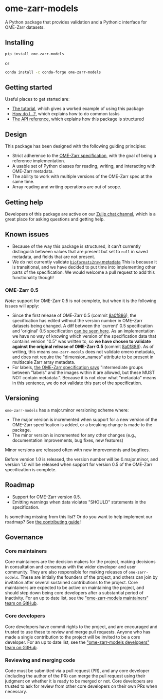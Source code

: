 # ome-zarr-models

A Python package that provides validation and a Pythonic interface for OME-Zarr datasets.

## Installing

```sh
pip install ome-zarr-models
```

or

```sh
conda install -c conda-forge ome-zarr-models
```

## Getting started

Useful places to get started are:

- [The tutorial](tutorial.py), which gives a worked example of using this package
- [How do I...?](how-to.md), which explains how to do common tasks
- [The API reference](api/index.md), which explains how this package is structured

## Design

This package has been designed with the following guiding principles:

- Strict adherence to the [OME-Zarr specification](https://ngff.openmicroscopy.org/), with the goal of being a reference implementation.
- A usable set of Python classes for reading, writing, and interacting with OME-Zarr metadata.
- The ability to work with multiple versions of the OME-Zarr spec at the same time.
- Array reading and writing operations are out of scope.

## Getting help

Developers of this package are active on our [Zulip chat channel](https://imagesc.zulipchat.com/#narrow/channel/469152-ome-zarr-models-py), which is a great place for asking questions and getting help.

## Known issues

- Because of the way this package is structured, it can't currently distinguish
  between values that are present but set to `null` in saved metadata, and
  fields that are not present.
- We do not currently validate [`bioformats2raw` metadata](https://ngff.openmicroscopy.org/0.4/index.html#bf2raw)
  This is because it is transitional, and we have decided to put time into implementing other
  parts of the specification. We would welcome a pull request to add this functionality though!

### OME-Zarr 0.5

_Note:_ support for OME-Zarr 0.5 is not complete, but when it is the following issues will apply:

- Since the first release of OME-Zarr 0.5 (commit [8a0f886](https://github.com/ome/ngff/tree/8a0f886aac791060e329874b624126d3530c2b6f)), the specification has edited without the version number in OME-Zarr datasets being changed.
  A diff between the 'current' 0.5 specification and 'original' 0.5 specification [can be seen here](https://github.com/ome/ngff/compare/0.5.0...main#diff-6e0c0575683d2ac5c07564e6828e9c71ae3b93b6eacc36575055150af6c5ef73).
  As an implementation we have no way of knowing which version of the specification data that contains version "0.5" was written to, so **we have chosen to validate against the original release of OME-Zarr 0.5** (commit [8a0f886](https://github.com/ome/ngff/tree/8a0f886aac791060e329874b624126d3530c2b6f)). As of writing, this means `ome-zarr-models` does not validate omero metadata, and does not require the "dimension_names" attribute to be present in multiscale Zarr array metadata.
- For labels, [the OME-Zarr specification says](https://ngff.openmicroscopy.org/0.5/index.html#labels-md) "Intermediate groups between "labels" and the images within it are allowed, but these MUST NOT contain metadata.". Because it is not clear what "metadata" means in this sentence, we do not validate this part of the specification.

## Versioning

`ome-zarr-models` has a major.minor versioning scheme where:

- The major version is incremented when support for a new version of the OME-Zarr specification is added, or a breaking change is made to the package.
- The minor version is incremented for any other changes (e.g., documentation improvements, bug fixes, new features)

Minor versions are released often with new improvements and bugfixes.

Before version 1.0 is released, the version number will be 0.major.minor, and version 1.0 will be released when support for version 0.5 of the OME-Zarr specification is complete.

## Roadmap

- Support for OME-Zarr version 0.5.
- Emitting warnings when data violates "SHOULD" statements in the specification.

Is something missing from this list?
Or do you want to help implement our roadmap?
See [the contributing guide](contributing.md)!

## Governance

### Core maintainers

Core maintainers are the decision makers for the project, making decisions in consultation and consensus with the wider developer and user community.
They are also responsible for making releases of `ome-zarr-models`.
These are initially the founders of the project, and others can join by invitation after several sustained contributions to the project.
Core maintainers are expected to be active on maintaining the project, and should step down being core developers after a substantial period of inactivity.
For an up to date list, see the ["ome-zarr-models maintainers" team on GitHub](https://github.com/orgs/ome-zarr-models/teams/ome-zarr-models-maintainers).

### Core developers

Core developers have commit rights to the project, and are encouraged and trusted to use these to review and merge pull requests.
Anyone who has made a single contribution to the project will be invited to be a core developer.
For an up to date list, see the ["ome-zarr-models developers" team on GitHub](https://github.com/orgs/ome-zarr-models/teams/ome-zarr-models-developers).

### Reviewing and merging code

Code must be submitted via a pull request (PR), and any core developer (including the author of the PR) can merge the pull request using their judgment on whether it is ready to be merged or not.
Core developers are trusted to ask for review from other core developers on their own PRs when necessary.
